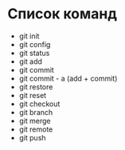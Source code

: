 # Список команд

- git init
- git config
- git status
- git add
- git commit
- git commit - a (add + commit)
- git restore
- git reset
- git checkout
- git branch
- git merge
- git remote
- git push